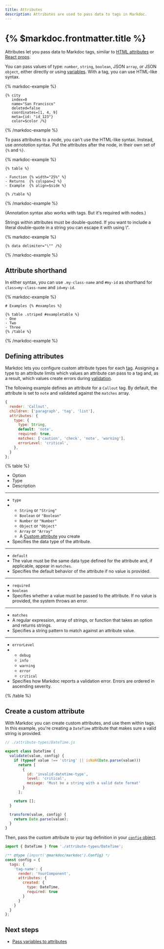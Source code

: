 ```yaml
---
title: Attributes
description: Attributes are used to pass data to tags in Markdoc.
---
```


# {% $markdoc.frontmatter.title %}


Attributes let you pass data to Markdoc tags, similar to [HTML attributes](https://developer.mozilla.org/en-US/docs/Web/HTML/Attributes) or [React props](https://reactjs.org/docs/components-and-props.html).

You can pass values of type: `number`, `string`, `boolean`, JSON `array`, or JSON `object`, either directly or using [variables](/docs/variables). With a tag, you can use HTML-like syntax.

{% markdoc-example %}

```
{% city
   index=0
   name="San Francisco"
   deleted=false
   coordinates=[1, 4, 9]
   meta={id: "id_123"}
   color=$color /%}
```

{% /markdoc-example %}

To pass attributes to a node, you can't use the HTML-like syntax. Instead, use _annotation_ syntax. Put the attributes after the node, in their own set of `{%` and `%}`.

{% markdoc-example %}

```
{% table %}

- Function {% width="25%" %}
- Returns  {% colspan=2 %}
- Example  {% align=$side %}

{% /table %}
```

{% /markdoc-example %}

(Annotation syntax also works with tags. But it's required with nodes.)

Strings within attributes must be double-quoted. If you want to include a literal double-quote in a string you can escape it with using \\".

{% markdoc-example %}

``` {% process=false %}
{% data delimiter="\"" /%}
```

{% /markdoc-example %}


## Attribute shorthand 


In either syntax, you can use `.my-class-name` and `#my-id` as shorthand for `class=my-class-name` and `id=my-id`.

{% markdoc-example %}

``` {% process=false %}
# Examples {% #examples %}

{% table .striped #exampletable %}
- One 
- Two
- Three
{% /table %}
```

{% /markdoc-example %}


## Defining attributes

Markdoc lets you configure custom attribute types for each [tag](/docs/tags). Assigning a type to an attribute limits which values an attribute can pass to a tag and, as a result, which values create errors during [validation](/docs/validation).

The following example defines an attribute for a `Callout` tag. By default, the attribute is set to `note` and validated against the `matches` array.

```js
{
  render: 'Callout',
  children: ['paragraph', 'tag', 'list'],
  attributes: {
    type: {
      type: String,
      default: 'note',
      required: true,
      matches: ['caution', 'check', 'note', 'warning'],
      errorLevel: 'critical',
    },
  }
};
```

{% table %}

- Option
- Type
- Description

---

- `type`
- - `String` or `"String"`
  - `Boolean` or `"Boolean"`
  - `Number` or `"Number"`
  - `Object` or `"Object"`
  - `Array` or `"Array"`
  - A [Custom attribute](#create-a-custom-attribute) you create
- Specifies the data type of the attribute.

---

- `default`
- The value must be the same data type defined for the attribute and, if applicable, appear in `matches`.
- Specifies the default behavior of the attribute if no value is provided.

---

- `required`
- `boolean`
- Specifies whether a value must be passed to the attribute. If no value is provided, the system throws an error.

---

- `matches`
- A regular expression, array of strings, or function that takes an option and returns strings.
- Specifies a string pattern to match against an attribute value.

---

- `errorLevel`
- - `debug`
  - `info`
  - `warning`
  - `error`
  - `critical`
- Specifies how Markdoc reports a validation error. Errors are ordered in ascending severity.

{% /table %}

## Create a custom attribute

With Markdoc you can create custom attributes, and use them within tags. In this example, you're creating a `DateTime` attribute that makes sure a valid string is provided.

```js
// ./attribute-types/DateTime.js

export class DateTime {
  validate(value, config) {
    if (typeof value !== 'string' || isNaN(Date.parse(value)))
      return [
        {
          id: 'invalid-datetime-type',
          level: 'critical',
          message: 'Must be a string with a valid date format'
        }
      ];

    return [];
  }

  transform(value, config) {
    return Date.parse(value);
  }
}
```

Then, pass the custom attribute to your tag definition in your [`config` object](/docs/config).

```js
import { DateTime } from './attribute-types/DateTime';

/** @type {import('@markdoc/markdoc').Config} */
const config = {
  tags: {
    'tag-name': {
      render: 'YourComponent',
      attributes: {
        created: {
          type: DateTime,
          required: true
        }
      }
    }
  }
};
```

## Next steps

- [Pass variables to attributes](/docs/variables)